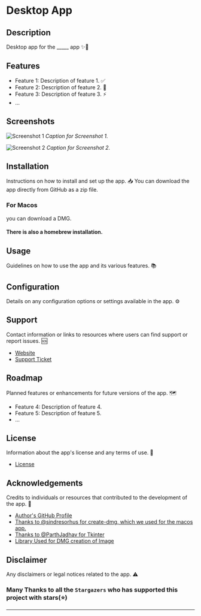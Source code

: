 # Desktop App

## Description

Desktop app for the  _____ app  ✨📱

## Features

- Feature 1: Description of feature 1. ✅
- Feature 2: Description of feature 2. 🚀
- Feature 3: Description of feature 3. ⚡️
- ...

## Screenshots

![Screenshot 1](/path/to/screenshot1.png)
*Caption for Screenshot 1.*

![Screenshot 2](/path/to/screenshot2.png)
*Caption for Screenshot 2.*

## Installation

Instructions on how to install and set up the app. 📥
You can download the app directly from GitHub as a zip file. 
### For Macos
you can download a DMG. 
#### There is also a homebrew installation. 


## Usage

Guidelines on how to use the app and its various features. 📚

## Configuration

Details on any configuration options or settings available in the app. ⚙️

## Support

Contact information or links to resources where users can find support or report issues. 🆘

- [Website]([https://www.example.com](https://gamma.app/public/InnoFest-2023-eux73w6lxjvbj1m))
- [Support Ticket]((https://tally.so/r/meDWaE))

## Roadmap

Planned features or enhancements for future versions of the app. 🗺️

- Feature 4: Description of feature 4.
- Feature 5: Description of feature 5.
- ...



## License

Information about the app's license and any terms of use. 📄

- [License](/path/to/license.md)

## Acknowledgements

Credits to individuals or resources that contributed to the development of the app. 🙌

- [Author's GitHub Profile](https://github.com/Liquefy7822)
- [Thanks to @sindresorhus for create-dmg, which we used for the macos app.](https://github.com/sindresorhus/create-dmg)
- [Thanks to @ParthJadhav for Tkinter](https://github.com/ParthJadhav/Tkinter-Designer)
- [Library Used for DMG creation of Image](http://www.graphicsmagick.org/)

## Disclaimer

Any disclaimers or legal notices related to the app. ⚠️

### Many Thanks to all the `Stargazers` who has supported this project with stars(⭐)

---


